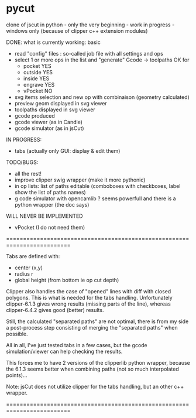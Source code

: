 # pycut
clone of jscut  in python - only the very beginning - work in progress - windows only (because of clipper c++ extension modules)


DONE: what is currently working: basic
- read "config" files : so-called job file with all settings and ops
- select 1 or more ops in the list and "generate" Gcode -> toolpaths OK for
   + pocket   YES
   + outside  YES
   + inside   YES
   + engrave  YES
   + vPocket   NO
- svg items selection and new op with combinaison (geometry calculated)
- preview geom displayed in svg viewer
- toolpaths displayed in svg viewer
- gcode produced
- gcode viewer (as in Candle)
- gcode simulator (as in jsCut)

IN PROGRESS:
- tabs (actually only GUI: display & edit them)

TODO/BUGS:
- all the rest!
- improve clipper swig wrapper (make it more pythonic)
- in op lists: list of paths editable (comboboxes with checkboxes, label show the list of paths names)
- g code simulator with opencamlib ? seems powerfull and there is a python wrapper (the doc says) 

WILL NEVER BE IMPLEMENTED
- vPocket (I do not need them)


=========================================================================

Tabs are defined with: 
  - center (x,y)
  - radius r
  - global height (from bottom ie op cut depth)
  
Clipper also handles the case of "opened" lines with diff with closed polygons.
This is what is needed for the tabs handling.
Unfortunately clipper-6.1.3 gives wrong results (missing parts of the line), 
whereas clipper-6.4.2 gives good (better) results.

Still, the calculated "separated paths" are not optimal, there is from my side
a post-process step consisting of merging the "separated paths" when possible.

All in all, I've just tested tabs in a few cases, but the gcode simulation/viewer
can help checking the results.

This forces me to have 2 versions of the clipperlib python wrapper, 
because the 6.1.3 seems better when combining paths (not so much interpolated points)...

Note: jsCut does not utilize clipper for the tabs handling, 
but an other c++ wrapper. 

=========================================================================
